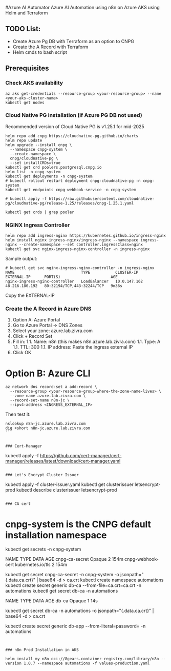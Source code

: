 #Azure AI Automator
Azure AI Automation using n8n on Azure AKS using Helm and Terraform

## TODO List:
- Create Azure Pg DB with Terraform as an option to CNPG
- Create the A Record with Terraform
- Helm cmds to bash script

## Prerequisites

### Check AKS availability

```
az aks get-credentials --resource-group <your-resource-group> --name <your-aks-cluster-name>
kubectl get nodes
```

### Cloud Native PG installation (if Azure PG DB not used)
Recommended version of Cloud Native PG is v1.25.1 for mid-2025

```
helm repo add cnpg https://cloudnative-pg.github.io/charts
helm repo update
helm upgrade --install cnpg \
  --namespace cnpg-system \
  --create-namespace \
  cnpg/cloudnative-pg \
  --set installCRDs=true
kubectl get crd poolers.postgresql.cnpg.io
helm list -n cnpg-system
kubectl get deployments -n cnpg-system
# kubectl rollout restart deployment cnpg-cloudnative-pg -n cnpg-system
kubectl get endpoints cnpg-webhook-service -n cnpg-system

# kubectl apply -f https://raw.githubusercontent.com/cloudnative-pg/cloudnative-pg/release-1.25/releases/cnpg-1.25.1.yaml

kubectl get crds | grep pooler

```

### NGINX Ingress Controller

```
helm repo add ingress-nginx https://kubernetes.github.io/ingress-nginx
helm install nginx ingress-nginx/ingress-nginx --namespace ingress-nginx --create-namespace --set controller.ingressClass=nginx
kubectl get svc nginx-ingress-nginx-controller -n ingress-nginx
```

Sample output:
```
# kubectl get svc nginx-ingress-nginx-controller -n ingress-nginx
NAME                             TYPE           CLUSTER-IP     EXTERNAL-IP      PORT(S)                      AGE
nginx-ingress-nginx-controller   LoadBalancer   10.0.147.162   48.216.180.192   80:32194/TCP,443:32244/TCP   9m36s
```

Copy the EXTERNAL-IP

### Create the A Record in Azure DNS

1. Option A: Azure Portal
1. Go to Azure Portal → DNS Zones
1. Select your zone: azure.lab.zivra.com
1. Click + Record Set
1. Fill in:
1.1. Name: n8n (this makes n8n.azure.lab.zivra.com)
1.1. Type: A
1.1. TTL: 300
1.1. IP address: Paste the ingress external IP
1. Click OK


# Option B: Azure CLI

```
az network dns record-set a add-record \
  --resource-group <your-resource-group-where-the-zone-name-lives> \
  --zone-name azure.lab.zivra.com \
  --record-set-name n8n-jc \
  --ipv4-address <INGRESS_EXTERNAL_IP>
```

Then test it:

```
nslookup n8n-jc.azure.lab.zivra.com
dig +short n8n-jc.azure.lab.zivra.com
``


### Cert-Manager
```
kubectl apply -f https://github.com/cert-manager/cert-manager/releases/latest/download/cert-manager.yaml
```

### Let's Encrypt Cluster Issuer

```
kubectl apply -f cluster-issuer.yaml
kubectl get clusterissuer letsencrypt-prod
kubectl describe clusterissuer letsencrypt-prod
```

### CA cert

```
# cnpg-system is the CNPG default installation namespace
kubectl get secrets -n cnpg-system

NAME                TYPE                DATA   AGE
cnpg-ca-secret      Opaque              2      154m
cnpg-webhook-cert   kubernetes.io/tls   2      154m

kubectl get secret cnpg-ca-secret -n cnpg-system -o jsonpath="{.data.ca\.crt}" | base64 -d > ca.crt
kubectl create namespace automations
kubectl create secret generic db-ca --from-file=ca.crt=ca.crt -n automations
kubectl get secret db-ca -n automations

NAME    TYPE     DATA   AGE
db-ca   Opaque   1      14s


kubectl get secret db-ca -n automations -o jsonpath="{.data.ca\.crt}" | base64 -d > ca.crt

kubectl create secret generic db-app --from-literal=password=<your-db-password> -n automations

```


### n8n Prod Installation in AKS

helm install my-n8n oci://8gears.container-registry.com/library/n8n --version 1.0.7 --namespace automations -f values-production.yaml


